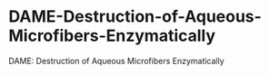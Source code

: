# DAME-Destruction-of-Aqueous-Microfibers-Enzymatically
DAME: Destruction of Aqueous Microfibers Enzymatically 
